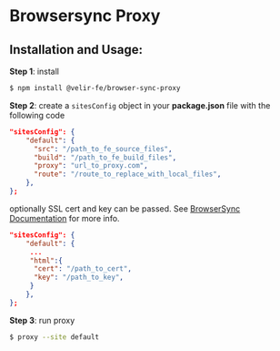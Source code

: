 # Browsersync Proxy
## Installation and Usage:

 

**Step 1**: install
```bash
$ npm install @velir-fe/browser-sync-proxy
```

**Step 2**: create a `sitesConfig` object in your **package.json** file with the following code
```json
"sitesConfig": {
    "default": {
      "src": "/path_to_fe_source_files", 
      "build": "/path_to_fe_build_files", 
      "proxy": "url_to_proxy.com",  
      "route": "/route_to_replace_with_local_files", 
    },
};

```

optionally SSL cert and key can be passed. See [BrowserSync Documentation](https://browsersync.io/docs/options#option-https) for more info.
```json
"sitesConfig": {
    "default": {
     ...
     "html":{
      "cert": "/path_to_cert",
      "key": "/path_to_key",
     }
    },
};

```

**Step 3**: run proxy
```bash
$ proxy --site default

```

 